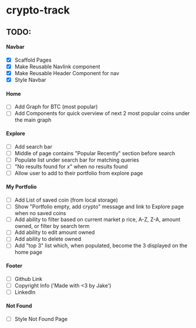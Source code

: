 # crypto-track

## TODO:

#### Navbar

- [x] Scaffold Pages
- [x] Make Reusable Navlink component
- [x] Make Reusable Header Component for nav
- [x] Style Navbar

#### Home

- [ ] Add Graph for BTC (most popular)
- [ ] Add Components for quick overview of next 2 most popular coins under the main graph

#### Explore

- [ ] Add search bar
- [ ] Middle of page contains "Popular Recently" section before search
- [ ] Populate list under search bar for matching queries
- [ ] "No results found for _x_" when no results found
- [ ] Allow user to add to their portfolio from explore page

#### My Portfolio

- [ ] Add List of saved coin (from local storage)
- [ ] Show "Portfolio empty, add crypto" message and link to Explore page when no saved coins
- [ ] Add ability to filter based on current market p rice, A-Z, Z-A, amount owned, or filter by search term
- [ ] Add ability to edit amount owned
- [ ] Add ability to delete owned
- [ ] Add "top 3" list which, when populated, become the 3 displayed on the home page

#### Footer

- [ ] Github Link
- [ ] Copyright Info ('Made with <3 by Jake')
- [ ] LinkedIn

#### Not Found

- [ ] Style Not Found Page
